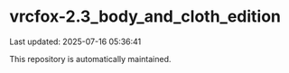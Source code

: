 # vrcfox-2.3_body_and_cloth_edition

Last updated: 2025-07-16 05:36:41

This repository is automatically maintained.
